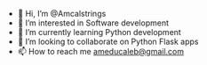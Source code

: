 - 👋 Hi, I’m @Amcalstrings
- 👀 I’m interested in Software development
- 🌱 I’m currently learning Python development
- 💞️ I’m looking to collaborate on Python Flask apps
- 📫 How to reach me ameducaleb@gmail.com

<!---
Amcalstrings/Amcalstrings is a ✨ special ✨ repository because its `README.md` (this file) appears on your GitHub profile.
You can click the Preview link to take a look at your changes.
--->
